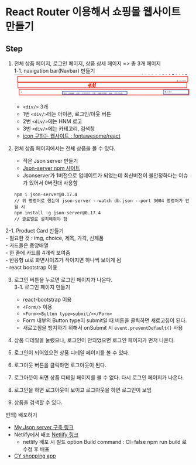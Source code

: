 # React Router 이용해서 쇼핑몰 웹사이트 만들기

## Step
1. 전체 상품 페이지, 로그인 페이지, 상품 상세 페이지 => 총 3개 페이지  
1-1. navigation bar(Navbar) 만들기  
![Navbar 구성도](./navigation_bar.png)
	- `<div/>` 3개
	- 1번 `<div/>`에는 아이콘, 로그인/아웃 버튼
	- 2번 `<div/>`에는 HNM 로고
	- 3번 `<div/>`에는 카테고리, 검색창
	- [icon 구하는 웹사이트 : fontawesome/react](https://docs.fontawesome.com/v5/web/use-with/react)

2. 전체 상품 페이지에서는 전체 상품을 볼 수 있다.
	- 작은 Json server 만들기
	- [Json-server npm 사이트](https://www.npmjs.com/package/json-server)
	- Jsonserver가 1버전으로 업데이트가 되었는데 최신버전이 불안정하다는 이슈가 있어서 0버전대 사용함
	```shell script
	npm i json-server@0.17.4
 	// 위 명령어로 했는데 json-server --watch db.json --port 3004 명령어가 안될 시
 	npm install -g json-server@0.17.4
 	// 글로벌로 설치해줘야 함
	```  
2-1. Product Card 만들기  
	- 필요한 것 : img, choice, 제목, 가격, 신제품  
	- 카드들은 중앙배열  
	- 한 줄에 카드를 4개씩 보여줌  
	- 반응형 ui로 화면사이즈가 작아지면 하나씩 보이게 됨  
	- react bootstrap 이용  

3. 로그인 버튼을 누르면 로그인 페이지가 나온다.  
3-1. 로그인 페이지 만들기
	- react-bootstrap 이용
	- `<Form/>` 이용
	- `<Form><Button type=submit/></Form>`
	- Form 내부의 Button type이 submit일 때 버튼을 클릭하면 새로고침이 된다.
	- 새로고침을 방지하기 위해서 onSubmit 시 `event.preventDefault()` 사용  

4. 상품 디테일을 눌렀으나, 로그인이 안되었으면 로그인 페이지가 먼저 나온다.  
5. 로그인이 되어있으면 상품 디테일 페이지를 볼 수 있다.  
6. 로그아웃 버튼을 클릭하면 로그아웃이 된다.  
7. 로그아웃이 되면 상품 디테일 페이지를 볼 수 없다. 다시 로그인 페이지가 나온다.  
8. 로그인을 하면 로그아웃이 보이고 로그아웃을 하면 로그인이 보임  
9. 상품을 검색할 수 있다.  

번외) 배포하기
- [My Json server 구축 링크](https://my-json-server.typicode.com/)
- Netlify에서 배포 [Netlify 링크](https://www.netlify.com/)
	- netlify 배포 시 빌드 option Build command : CI=false npm run build 로 수정 후 배포
- [CY shopping app](https://lighthearted-cajeta-5196f6.netlify.app/)
